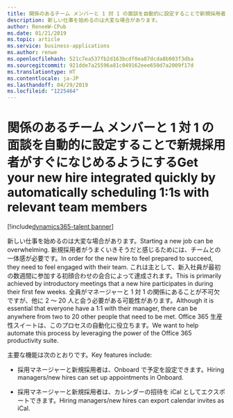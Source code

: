 ```yaml
---
title: 関係のあるチーム メンバーと 1 対 1 の面談を自動的に設定することで新規採用者がすぐになじめるようにする
description: 新しい仕事を始めるのは大変な場合があります。
author: ReneeW-CPub
ms.date: 01/21/2019
ms.topic: article
ms.service: business-applications
ms.author: renwe
ms.openlocfilehash: 521c7ea537fb2d163bcdf0ea87dcda8b003f3dba
ms.sourcegitcommit: 921dde7a25596a81c049162eee650d7a2009f17d
ms.translationtype: HT
ms.contentlocale: ja-JP
ms.lasthandoff: 04/29/2019
ms.locfileid: "1225464"
---
```

#  <a name="get-your-new-hire-integrated-quickly-by-automatically-scheduling-11s-with-relevant-team-members"></a><span data-ttu-id="56cb1-103">関係のあるチーム メンバーと 1 対 1 の面談を自動的に設定することで新規採用者がすぐになじめるようにする</span><span class="sxs-lookup"><span data-stu-id="56cb1-103">Get your new hire integrated quickly by automatically scheduling 1:1s with relevant team members</span></span>
[!include[dynamics365-talent banner](../../includes/dynamics365-talent.md)]



<span data-ttu-id="56cb1-104">新しい仕事を始めるのは大変な場合があります。</span><span class="sxs-lookup"><span data-stu-id="56cb1-104">Starting a new job can be overwhelming.</span></span> <span data-ttu-id="56cb1-105">新規採用者がうまくいきそうだと感じるためには、チームとの一体感が必要です。</span><span class="sxs-lookup"><span data-stu-id="56cb1-105">In order for the new hire to feel prepared to succeed, they need to feel engaged with their team.</span></span> <span data-ttu-id="56cb1-106">これは主として、新入社員が最初の数週間に参加する初顔合わせの会合によって達成されます。</span><span class="sxs-lookup"><span data-stu-id="56cb1-106">This is primarily achieved by introductory meetings that a new hire participates in during their first few weeks.</span></span> <span data-ttu-id="56cb1-107">全員がマネージャーと 1 対 1 の関係にあることが不可欠ですが、他に 2 ～ 20 人と会う必要がある可能性があります。</span><span class="sxs-lookup"><span data-stu-id="56cb1-107">Although it is essential that everyone have a 1:1 with their manager, there can be anywhere from two to 20 other people that need to be met.</span></span> <span data-ttu-id="56cb1-108">Office 365 生産性スイートは、このプロセスの自動化に役立ちます。</span><span class="sxs-lookup"><span data-stu-id="56cb1-108">We want to help automate this process by leveraging the power of the Office 365 productivity suite.</span></span> 

<span data-ttu-id="56cb1-109">主要な機能は次のとおりです。</span><span class="sxs-lookup"><span data-stu-id="56cb1-109">Key features include:</span></span>

-   <span data-ttu-id="56cb1-110">採用マネージャーと新規採用者は、Onboard で予定を設定できます。</span><span class="sxs-lookup"><span data-stu-id="56cb1-110">Hiring managers/new hires can set up appointments in Onboard.</span></span>

-   <span data-ttu-id="56cb1-111">採用マネージャーと新規採用者は、カレンダーの招待を iCal としてエクスポートできます。</span><span class="sxs-lookup"><span data-stu-id="56cb1-111">Hiring managers/new hires can export calendar invites as iCal.</span></span>
